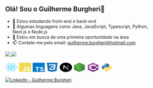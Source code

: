 ## Olá! Sou o Guilherme Burgheri👋


- 🔭 Estou estudando front-end e back-end
- 🌱 Algumas linguagens como Java, JavaScript, Typescript, Python, Next.js e Node.js
- 🔎 Estou em busca de uma primeira oportunidade na área
- 📫 Contate-me pelo email: guilherme.burgheri@hotmail.com


<div>
  <a href="https://github.com/guilhermeburgheri">
  <img height="180cm" src="https://github-readme-stats.vercel.app/api?username=guilhermeburgheri&show_icons=true&theme=dark&include_all_commits=true&count_private=true"/>
  <img height="180cm" src="https://github-readme-stats.vercel.app/api/top-langs/?username=guilhermeburgheri&layout=compact&langs_count=16&theme=dark"/>
</div>

<div style="display: inline-block"><br>
  <img align="center" alt="React" height="30" width="40" src="https://raw.githubusercontent.com/devicons/devicon/master/icons/react/react-original.svg">
  <img align="center" alt="JavaScript" height="30" width="40" src="https://raw.githubusercontent.com/devicons/devicon/master/icons/javascript/javascript-plain.svg">
  <img align="center" alt="TypeScript" height="30" width="40" src="https://raw.githubusercontent.com/devicons/devicon/master/icons/typescript/typescript-plain.svg">
  <img align="center" alt="CSS" height="30" width="40" src="https://raw.githubusercontent.com/devicons/devicon/master/icons/css3/css3-plain.svg">
  <img align="center" alt="Next.js" height="30" width="40" src="https://raw.githubusercontent.com/devicons/devicon/master/icons/nextjs/nextjs-original.svg">
  <img align="center" alt="Node.js" height="30" width="40" src="https://raw.githubusercontent.com/devicons/devicon/master/icons/nodejs/nodejs-original.svg">
  <img align="center" alt="C#" height="30" width="40" src="https://raw.githubusercontent.com/devicons/devicon/master/icons/csharp/csharp-original.svg">
  <img align="center" alt="Python" height="30" width="40" src="https://raw.githubusercontent.com/devicons/devicon/master/icons/python/python-original.svg">
</div>

<div style="display: inline_block"><br>
  <a href="https://www.linkedin.com/in/guilherme-burgheri/" target="_blank">
    <img src="https://img.shields.io/badge/Guilherme%20Burgheri-blue?style=flat&logo=linkedin&logoColor=white" alt="LinkedIn - Guilherme Burgheri"/>
  </a>
</div>
